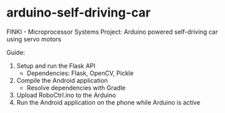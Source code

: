 # arduino-self-driving-car
FINKI - Microprocessor Systems Project: Arduino powered self-driving car using servo motors

Guide:

1. Setup and run the Flask API
   * Dependencies: Flask, OpenCV, Pickle
2. Compile the Android application
   * Resolve dependencies with Gradle
3. Upload RoboCtrl.ino to the Arduino
4. Run the Android application on the phone while Arduino is active


